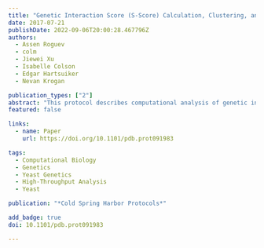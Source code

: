 ```yaml
---
title: "Genetic Interaction Score (S-Score) Calculation, Clustering, and Visualization of Genetic Interaction Profiles for Yeast"
date: 2017-07-21
publishDate: 2022-09-06T20:00:28.467796Z
authors: 
  - Assen Roguev
  - colm
  - Jiewei Xu
  - Isabelle Colson
  - Edgar Hartsuiker
  - Nevan Krogan

publication_types: ["2"]
abstract: "This protocol describes computational analysis of genetic interaction screens, ranging from data capture (plate imaging) to downstream analyses. Plate imaging approaches using both digital camera and office flatbed scanners are included, along with a protocol for the extraction of colony size measurements from the resulting images. A commonly used genetic interaction scoring method, calculation of the S-score, is discussed. These methods require minimal computer skills, but some familiarity with MATLAB and Linux/Unix is a plus. Finally, an outline for using clustering and visualization software for analysis of resulting data sets is provided."
featured: false

links:
  - name: Paper
    url: https://doi.org/10.1101/pdb.prot091983

tags:
  - Computational Biology
  - Genetics
  - Yeast Genetics
  - High-Throughput Analysis
  - Yeast

publication: "*Cold Spring Harbor Protocols*"

add_badge: true
doi: 10.1101/pdb.prot091983

---
```


